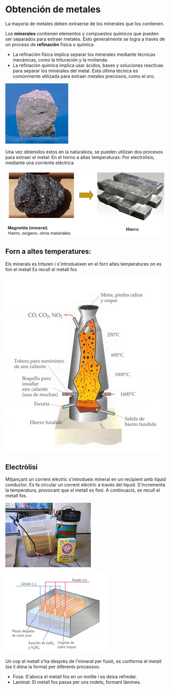 # Obtención de metales

La mayoría de metales deben extraerse de los minerales que los contienen.

Los **minerales** contienen elementos y compuestos químicos que pueden ser separados para extraer metales. Esto generalmente se logra a través de un proceso de **refinación** física o química.

- La refinación física implica separar los minerales mediante técnicas mecánicas, como la trituración y la molienda.
- La refinación química implica usar ácidos, bases y soluciones reactivas para separar los minerales del metal. Esta última técnica es comúnmente utilizada para extraer metales preciosos, como el oro.

![imagen](img/2020-04-07-12-40-55.png)

Una vez obtenidos estos en la naturaleza, se pueden utilizan dos procesos para extraer el metal:
En el horno a altas temperaturas:
Por electrolisis; mediante una corriente eléctrica

![imagen](img/2020-04-07-12-41-29.png)

## Forn a altes temperatures:

Els minerals es trituren i s'introdueixen en el forn altes temperatures on es fon el metall
Es recull el metall fos

![imagen](img/2020-04-07-12-42-11.png)

## Electròlisi

Mitjançant un corrent elèctric s'introdueix mineral en un recipient amb líquid conductor. Es fa circular un corrent elèctric a través del líquid. S'incrementa la temperatura, provocant que el metall es foni. A continuació, es recull el metall fos.

![imagen](img/2020-04-07-12-42-40.png)

![imagen](img/2020-04-07-12-42-48.png)

Un cop el metall s'ha desprès de l'mineral per fusió, es conforma el metall (se li dóna la forma) per diferents processos:

- Fosa: S'aboca el metall fos en un motlle i es deixa refredar.
- Laminat: El metall fos passa per uns rodets, formant làmines.